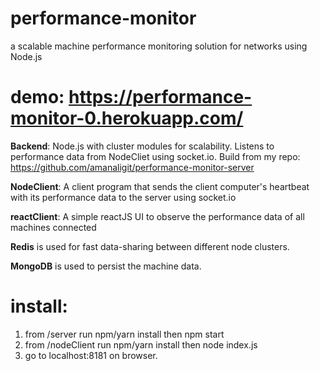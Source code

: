 # performance-monitor
a scalable machine performance monitoring solution for networks using Node.js

# demo: https://performance-monitor-0.herokuapp.com/

**Backend**: Node.js with cluster modules for scalability. Listens to performance data from NodeCliet using socket.io. Build from my repo: https://github.com/amanaligit/performance-monitor-server

**NodeClient**: A client program that sends the client computer's heartbeat with its performance data to the server using socket.io

**reactClient**: A simple reactJS UI to observe the performance data of all machines connected

**Redis** is used for fast data-sharing between different node clusters.

**MongoDB** is used to persist the machine data.

# install:
1. from /server run npm/yarn install then npm start
2. from /nodeClient run npm/yarn install then  node index.js
3. go to localhost:8181 on browser.

